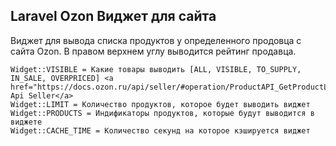 ## Laravel Ozon Виджет для сайта
Виджет для вывода списка продуктов у определенного продовца с сайта Ozon.
В правом верхнем углу выводится рейтинг продавца.

```
Widget::VISIBLE = Какие товары выводить [ALL, VISIBLE, TO_SUPPLY, IN_SALE, OVERPRICED] <a href="https://docs.ozon.ru/api/seller/#operation/ProductAPI_GetProductList">Ozon Api Seller</a>
Widget::LIMIT = Количество продуктов, которое будет выводить виджет
Widget::PRODUCTS = Индификаторы продуктов, которые будут выводится в виджете
Widget::CACHE_TIME = Количество секунд на которое кэшируется виджет
```